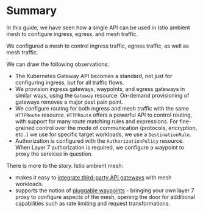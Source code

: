 # Summary

In this guide, we have seen how a single API can be used in Istio ambient mesh to configure ingress, egress, and mesh traffic.

We configured a mesh to control ingress traffic, egress traffic, as well as mesh traffic.

We can draw the following observations:

- The Kubernetes Gateway API becomes a standard, not just for configuring ingress, but for all traffic flows.
- We provision ingress gateways, waypoints, and egress gateways in similar ways, using the `Gateway` resource.
    On-demand provisioning of gateways removes a major past pain point.
- We configure routing for both ingress and mesh traffic with the same `HTTPRoute` resource.  `HTTPRoute` offers a powerful API to control routing, with support for many route matching rules and expressions.
    For fine-grained control over the mode of communication (protocols, encryption, etc..) we use for specific target workloads, we use a `DestinationRule`.
- Authorization is configured with the `AuthorizationPolicy` resource.
    When Layer 7 authorization is required, we configure a waypoint to proxy the services in question.

There is more to the story.  Istio ambient mesh:

- makes it easy to [integrate third-party API gateways](https://ambientmesh.io/docs/traffic/third-party-gateways/) with mesh workloads.
- supports the notion of [pluggable waypoints](https://kgateway.dev/blog/extend-istio-ambient-kgateway-waypoint/) - bringing your own layer 7 proxy to configure aspects of the mesh, opening the door for additional capabilities such as rate limiting and request transformations.